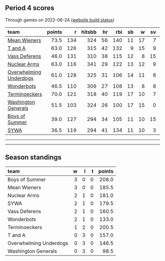 

## Period 4 scores

Through games on 2022-06-24 ([website build status](https://github.com/brian-bot/pl-site/actions))


|team                                              | points|   r| hitsbb| hr| rbi| sb|  w| sv|  so|   era|  whip|
|:-------------------------------------------------|------:|---:|------:|--:|---:|--:|--:|--:|---:|-----:|-----:|
|[Mean Wieners](./meanwieners)                     |   73.5| 134|    324| 56| 140| 11| 17|  7| 190| 3.850| 1.139|
|[T and A](./tanda)                                |   63.0| 126|    315| 42| 132|  9| 15|  9| 202| 3.964| 1.233|
|[Vass Deferens](./vassdeferens)                   |   46.0| 131|    310| 38| 115| 12|  8| 15| 121| 4.171| 1.236|
|[Nuclear Arms](./nucleararms)                     |   63.0| 116|    341| 29| 122| 13| 12|  9| 189| 3.539| 1.160|
|[Overwhelming Underdogs](./overwhelmingunderdogs) |   61.0| 128|    325| 31| 106| 14| 11|  8| 190| 3.782| 1.229|
|[Wonderbots](./wonderbots)                        |   46.5| 110|    306| 27| 108| 13|  8|  8| 193| 3.405| 1.207|
|[Terminoeckers](./terminoeckers)                  |   70.0| 121|    318| 40| 119| 17| 10|  7| 194| 2.973| 1.087|
|[Washington Generals](./washingtongenerals)       |   51.5| 103|    324| 26| 100| 17| 15|  0| 176| 3.068| 1.102|
|[Boys of Summer](./boysofsummer)                  |   39.0| 127|    294| 34| 105| 11| 10| 15| 174| 4.154| 1.323|
|[SYWA](./sywa)                                    |   36.5| 119|    294| 41| 134| 11| 10|  3| 175| 4.894| 1.344|

* * *
* * *

## Season standings


|team                   |  w|  l|  t| points|
|:----------------------|--:|--:|--:|------:|
|Boys of Summer         |  3|  0|  0|  208.0|
|Mean Wieners           |  3|  0|  0|  185.5|
|Nuclear Arms           |  2|  1|  0|  181.0|
|SYWA                   |  2|  1|  0|  179.5|
|Vass Deferens          |  2|  1|  0|  160.5|
|Wonderbots             |  2|  1|  0|  133.0|
|Terminoeckers          |  1|  2|  0|  200.5|
|T and A                |  0|  3|  0|  157.0|
|Overwhelming Underdogs |  0|  3|  0|  146.5|
|Washington Generals    |  0|  3|  0|   98.5|


